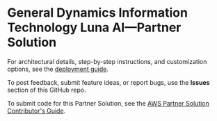 # General Dynamics Information Technology Luna AI—Partner Solution

For architectural details, step-by-step instructions, and customization options, see the [deployment guide](https://fwd.aws/bD8Jq?).

To post feedback, submit feature ideas, or report bugs, use the **Issues** section of this GitHub repo.

To submit code for this Partner Solution, see the [AWS Partner Solution Contributor's Guide](https://fwd.aws/NwqYA?).
